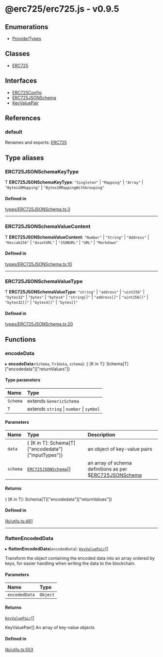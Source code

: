 # @erc725/erc725.js - v0.9.5

## Enumerations

- [ProviderTypes](enums/ProviderTypes.md)

## Classes

- [ERC725](classes/ERC725.md)

## Interfaces

- [ERC725Config](interfaces/ERC725Config.md)
- [ERC725JSONSchema](interfaces/ERC725JSONSchema.md)
- [KeyValuePair](interfaces/KeyValuePair.md)

## References

### default

Renames and exports: [ERC725](classes/ERC725.md)

## Type aliases

### ERC725JSONSchemaKeyType

Ƭ **ERC725JSONSchemaKeyType**: `"Singleton"` \| `"Mapping"` \| `"Array"` \| `"Bytes20Mapping"` \| `"Bytes20MappingWithGrouping"`

#### Defined in

[types/ERC725JSONSchema.ts:3](https://github.com/Hugoo/erc725.js/blob/cc4420c/src/types/ERC725JSONSchema.ts#L3)

---

### ERC725JSONSchemaValueContent

Ƭ **ERC725JSONSchemaValueContent**: `"Number"` \| `"String"` \| `"Address"` \| `"Keccak256"` \| `"AssetURL"` \| `"JSONURL"` \| `"URL"` \| `"Markdown"`

#### Defined in

[types/ERC725JSONSchema.ts:10](https://github.com/Hugoo/erc725.js/blob/cc4420c/src/types/ERC725JSONSchema.ts#L10)

---

### ERC725JSONSchemaValueType

Ƭ **ERC725JSONSchemaValueType**: `"string"` \| `"address"` \| `"uint256"` \| `"bytes32"` \| `"bytes"` \| `"bytes4"` \| `"string[]"` \| `"address[]"` \| `"uint256[]"` \| `"bytes32[]"` \| `"bytes4[]"` \| `"bytes[]"`

#### Defined in

[types/ERC725JSONSchema.ts:20](https://github.com/Hugoo/erc725.js/blob/cc4420c/src/types/ERC725JSONSchema.ts#L20)

## Functions

### encodeData

▸ **encodeData**<`Schema`, `T`\>(`data`, `schema`): { [K in T]: Schema[T]["encodedata"]["returnValues"]}

#### Type parameters

| Name     | Type                                     |
| :------- | :--------------------------------------- |
| `Schema` | extends `GenericSchema`                  |
| `T`      | extends `string` \| `number` \| `symbol` |

#### Parameters

| Name     | Type                                                   | Description                                                                               |
| :------- | :----------------------------------------------------- | :---------------------------------------------------------------------------------------- |
| `data`   | { [K in T]: Schema[T]["encodedata"]["inputTypes"]}     | an object of key-value pairs                                                              |
| `schema` | [`ERC725JSONSchema`](interfaces/ERC725JSONSchema.md)[] | an array of schema definitions as per $[ERC725JSONSchema](interfaces/ERC725JSONSchema.md) |

#### Returns

{ [K in T]: Schema[T]["encodedata"]["returnValues"]}

#### Defined in

[lib/utils.ts:481](https://github.com/Hugoo/erc725.js/blob/cc4420c/src/lib/utils.ts#L481)

---

### flattenEncodedData

▸ **flattenEncodedData**(`encodedData`): [`KeyValuePair`](interfaces/KeyValuePair.md)[]

Transform the object containing the encoded data into an array ordered by keys,
for easier handling when writing the data to the blockchain.

#### Parameters

| Name          | Type     |
| :------------ | :------- |
| `encodedData` | `Object` |

#### Returns

[`KeyValuePair`](interfaces/KeyValuePair.md)[]

KeyValuePair[] An array of key-value objects

#### Defined in

[lib/utils.ts:553](https://github.com/Hugoo/erc725.js/blob/cc4420c/src/lib/utils.ts#L553)
